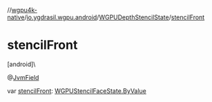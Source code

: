 //[wgpu4k-native](../../../index.md)/[io.ygdrasil.wgpu.android](../index.md)/[WGPUDepthStencilState](index.md)/[stencilFront](stencil-front.md)

# stencilFront

[android]\

@[JvmField](https://kotlinlang.org/api/core/kotlin-stdlib/kotlin.jvm/-jvm-field/index.html)

var [stencilFront](stencil-front.md): [WGPUStencilFaceState.ByValue](../-w-g-p-u-stencil-face-state/-by-value/index.md)
